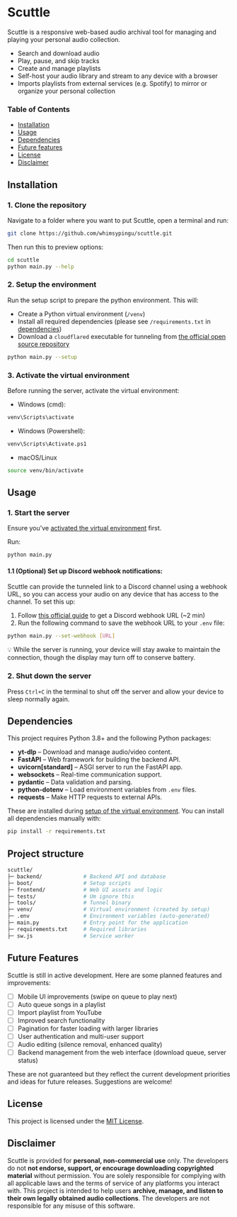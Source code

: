 # Scuttle
Scuttle is a responsive web-based audio archival tool for managing and playing your personal audio collection.

- Search and download audio
- Play, pause, and skip tracks
- Create and manage playlists
- Self-host your audio library and stream to any device with a browser
- Imports playlists from external services (e.g. Spotify) to mirror or organize your personal collection

### Table of Contents
- [Installation](#installation)
- [Usage](#usage)
- [Dependencies](#dependencies)
- [Future features](#future-features)
- [License](#license)
- [Disclaimer](#disclaimer)


## Installation

### 1. Clone the repository
Navigate to a folder where you want to put Scuttle, open a terminal and run:
```bash
git clone https://github.com/whimsypingu/scuttle.git
```

Then run this to preview options:
```bash
cd scuttle
python main.py --help
```

### 2. Setup the environment
Run the setup script to prepare the python environment. This will:
* Create a Python virtual environment (```/venv```)
* Install all required dependencies (please see ```/requirements.txt``` in [dependencies](#dependencies))
* Download a ```cloudflared``` executable for tunneling from [the official open source repository](https://github.com/cloudflare/cloudflared/releases/latest/)

```bash
python main.py --setup
```

### 3. Activate the virtual environment
Before running the server, activate the virtual environment:
* Windows (cmd):
```bash
venv\Scripts\activate
```
* Windows (Powershell):
```bash
venv\Scripts\Activate.ps1
```
* macOS/Linux
```bash
source venv/bin/activate
```


## Usage

### 1. Start the server
Ensure you've [activated the virtual environment](#3-activate-the-virtual-environment) first. 

Run:
```bash
python main.py
```


#### 1.1 (Optional) Set up Discord webhook notifications:
Scuttle can provide the tunneled link to a Discord channel using a webhook URL, so you can access your audio on any device that has access to the channel. To set this up:

1. Follow [this official guide](https://support.discord.com/hc/en-us/articles/228383668-Intro-to-Webhooks) to get a Discord webhook URL (~2 min)
2. Run the following command to save the webhook URL to your `.env` file:
```bash
python main.py --set-webhook [URL]
```

💡 While the server is running, your device will stay awake to maintain the connection, though the display may turn off to conserve battery.

### 2. Shut down the server
Press ```Ctrl+C``` in the terminal to shut off the server and allow your device to sleep normally again.


## Dependencies
This project requires Python 3.8+ and the following Python packages:

- **yt-dlp** – Download and manage audio/video content.  
- **FastAPI** – Web framework for building the backend API.  
- **uvicorn[standard]** – ASGI server to run the FastAPI app.  
- **websockets** – Real-time communication support.  
- **pydantic** – Data validation and parsing.  
- **python-dotenv** – Load environment variables from `.env` files.  
- **requests** – Make HTTP requests to external APIs.

These are installed during [setup of the virtual environment](#2-setup-the-environment). You can install all dependencies manually with:
```bash
pip install -r requirements.txt
```


## Project structure
```bash
scuttle/
├─ backend/             # Backend API and database
├─ boot/                # Setup scripts
├─ frontend/            # Web UI assets and logic
├─ tests/               # Um ignore this
├─ tools/               # Tunnel binary
├─ venv/                # Virtual environment (created by setup)
├─ .env                 # Environment variables (auto-generated)
├─ main.py              # Entry point for the application
├─ requirements.txt     # Required libraries
├─ sw.js                # Service worker
```


## Future Features

Scuttle is still in active development. Here are some planned features and improvements:

- [ ] Mobile UI improvements (swipe on queue to play next)
- [ ] Auto queue songs in a playlist
- [ ] Import playlist from YouTube  
- [ ] Improved search functionality
- [ ] Pagination for faster loading with larger libraries
- [ ] User authentication and multi-user support  
- [ ] Audio editing (silence removal, enhanced quality)
- [ ] Backend management from the web interface (download queue, server status)

These are not guaranteed but they reflect the current development priorities and ideas for future releases. Suggestions are welcome!


## License
This project is licensed under the [MIT License](./LICENSE).


## Disclaimer
Scuttle is provided for **personal, non-commercial use** only.
The developers do not **not endorse, support, or encourage downloading copyrighted material** without permission.
You are solely responsible for complying with all applicable laws and the terms of service of any platforms you interact with.
This project is intended to help users **archive, manage, and listen to their own legally obtained audio collections**. The developers are not responsible for any misuse of this software.
